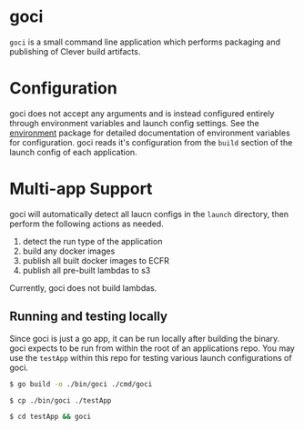 # goci

`goci` is a small command line application which performs packaging and
publishing of Clever build artifacts.

# Configuration

goci does not accept any arguments and is instead configured entirely
through environment variables and launch config settings. See the
[environment](../../internal/environment/environment.go) package for
detailed documentation of environment variables for configuration. goci
reads it's configuration from the `build` section of the launch config
of each application.

# Multi-app Support

goci will automatically detect all laucn configs in the `launch`
directory, then perform the following actions as needed.

1. detect the run type of the application
2. build any docker images
3. publish all built docker images to ECFR
4. publish all pre-built lambdas to s3

Currently, goci does not build lambdas.

## Running and testing locally

Since goci is just a go app, it can be run locally after building the
binary. goci expects to be run from within the root of an applications
repo. You may use the `testApp` within this repo for testing various
launch configurations of goci.

```bash
$ go build -o ./bin/goci ./cmd/goci

$ cp ./bin/goci ./testApp

$ cd testApp && goci
```
